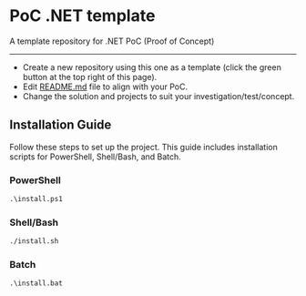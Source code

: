 # PoC .NET template

A template repository for .NET PoC (Proof of Concept)

---

- Create a new repository using this one as a template (click the green button at the top right of this page).
- Edit [README.md](README.md) file to align with your PoC.
- Change the solution and projects to suit your investigation/test/concept.

## Installation Guide

Follow these steps to set up the project. This guide includes installation scripts for PowerShell, Shell/Bash, and Batch.

### PowerShell

```ps
.\install.ps1
```

### Shell/Bash

```bash
./install.sh
```

### Batch

```batch
.\install.bat
```

